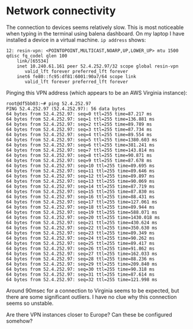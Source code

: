 # Network connectivity

The connection to devices seems relatively slow.
This is most noticeable when typing in the terminal using balena dashboard.
On my laptop I have installed a device in a virtual machine.
`ip address` shows:

```
12: resin-vpn: <POINTOPOINT,MULTICAST,NOARP,UP,LOWER_UP> mtu 1500 qdisc fq_codel qlen 100
    link/[65534] 
    inet 10.240.61.161 peer 52.4.252.97/32 scope global resin-vpn
       valid_lft forever preferred_lft forever
    inet6 fe80::fc95:df81:6001:90a7/64 scope link 
       valid_lft forever preferred_lft forever
```

Pinging this VPN address (which appears to be an AWS Virginia instance):

```
root@df5bb03:~# ping 52.4.252.97
PING 52.4.252.97 (52.4.252.97): 56 data bytes
64 bytes from 52.4.252.97: seq=0 ttl=255 time=87.217 ms
64 bytes from 52.4.252.97: seq=1 ttl=255 time=136.881 ms
64 bytes from 52.4.252.97: seq=2 ttl=255 time=89.789 ms
64 bytes from 52.4.252.97: seq=3 ttl=255 time=87.734 ms
64 bytes from 52.4.252.97: seq=4 ttl=255 time=89.554 ms
64 bytes from 52.4.252.97: seq=5 ttl=255 time=1380.603 ms
64 bytes from 52.4.252.97: seq=6 ttl=255 time=381.241 ms
64 bytes from 52.4.252.97: seq=7 ttl=255 time=143.814 ms
64 bytes from 52.4.252.97: seq=8 ttl=255 time=90.871 ms
64 bytes from 52.4.252.97: seq=9 ttl=255 time=87.678 ms
64 bytes from 52.4.252.97: seq=10 ttl=255 time=89.695 ms
64 bytes from 52.4.252.97: seq=11 ttl=255 time=89.646 ms
64 bytes from 52.4.252.97: seq=12 ttl=255 time=89.897 ms
64 bytes from 52.4.252.97: seq=13 ttl=255 time=90.069 ms
64 bytes from 52.4.252.97: seq=14 ttl=255 time=87.719 ms
64 bytes from 52.4.252.97: seq=15 ttl=255 time=87.830 ms
64 bytes from 52.4.252.97: seq=16 ttl=255 time=88.431 ms
64 bytes from 52.4.252.97: seq=17 ttl=255 time=127.061 ms
64 bytes from 52.4.252.97: seq=18 ttl=255 time=89.944 ms
64 bytes from 52.4.252.97: seq=19 ttl=255 time=588.071 ms
64 bytes from 52.4.252.97: seq=20 ttl=255 time=1430.018 ms
64 bytes from 52.4.252.97: seq=21 ttl=255 time=430.624 ms
64 bytes from 52.4.252.97: seq=22 ttl=255 time=350.630 ms
64 bytes from 52.4.252.97: seq=23 ttl=255 time=89.349 ms
64 bytes from 52.4.252.97: seq=24 ttl=255 time=90.262 ms
64 bytes from 52.4.252.97: seq=25 ttl=255 time=89.417 ms
64 bytes from 52.4.252.97: seq=26 ttl=255 time=91.862 ms
64 bytes from 52.4.252.97: seq=27 ttl=255 time=162.033 ms
64 bytes from 52.4.252.97: seq=28 ttl=255 time=88.236 ms
64 bytes from 52.4.252.97: seq=29 ttl=255 time=209.840 ms
64 bytes from 52.4.252.97: seq=30 ttl=255 time=90.318 ms
64 bytes from 52.4.252.97: seq=31 ttl=255 time=87.614 ms
64 bytes from 52.4.252.97: seq=32 ttl=255 time=121.998 ms
```

Around 90msec for a connection to Virginia seems to be expected, but there are some significant outliers.
I have no clue why this connection seems so unstable.

Are there VPN instances closer to Europe?
Can these be configured somehow?
